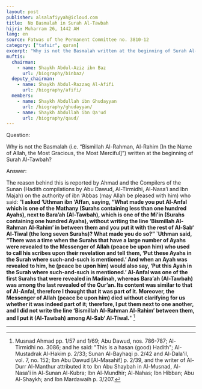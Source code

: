 ```yaml
---
layout: post
publisher: alsalafiyyah@icloud.com
title:  No Basmalah in Surah Al-Tawbah
hijri: Muharram 26, 1442 AH
lang: en
source: Fatwas of the Permanent Committee no. 3810-12
category: ["tafsir", quran]
excerpt: "Why is not the Basmalah written at the beginning of Surah Al-Tawbah?"
muftis:
  chairman: 
    - name: Shaykh Abdul-Aziz ibn Baz
      url: /biography/binbaz/
  deputy_chairman:
    - name: Shaykh Abdul-Razzaq Al-Afifi
      url: /biography/afifi/
  members: 
    - name: Shaykh Abdullah ibn Ghudayyan
      url: /biography/ghudayyan/
    - name: Shaykh Abdullah ibn Qa'ud
      url: /biography/qaud/
---
```


Question:

Why is not the Basmalah (i.e. “Bismillah Al-Rahman, Al-Rahim [In the Name of Allah, the Most Gracious, the Most Merciful]”) written at the beginning of Surah Al-Tawbah?   

Answer: 

The reason behind this is reported by Ahmad and the Compilers of the Sunan (Hadith compilations by Abu Dawud, Al-Tirmidhi, Al-Nasa’i and Ibn Majah) on the authority of ibn ‘Abbas (may Allah be pleased with him) who said: "**I asked ‘Uthman ibn ‘Affan, saying, “What made you put Al-Anfal which is one of the Mathany (Surahs containing less than one hundred Ayahs), next to Bara’ah (Al-Tawbah), which is one of the Mi’in (Surahs containing one hundred Ayahs), without writing the line ‘Bismillah Al-Rahman Al-Rahim’ in between them and you put it with the rest of Al-Sab‘ Al-Tiwal (the long seven Surahs)? What made you do so?” `Uthman said, “There was a time when the Surahs that have a large number of Ayahs were revealed to the Messenger of Allah (peace be upon him) who used to call his scribes upon their revelation and tell them, ‘Put these Ayahs in the Surah where such-and-such is mentioned.’ And when an Ayah was revealed to him, he (peace be upon him) would also say, ‘Put this Ayah in the Surah where such-and-such is mentioned.’ Al-Anfal was one of the first Surahs that were revealed in Madinah, whereas Bara’ah (Al-Tawbah) was among the last revealed of the Qur’an. Its content was similar to that of Al-Anfal, therefore I thought that it was part of it. Moreover, the Messenger of Allah (peace be upon him) died without clarifying for us whether it was indeed part of it; therefore, I put them next to one another, and I did not write the line ‘Bismillah Al-Rahman Al-Rahim’ between them, and I put it (Al-Tawbah) among Al-Sab‘ Al-Tiwal.**" [^1]

---

[^1]: Musnad Ahmad pp. 1/57 and 1/69; Abu Dawud, nos. 786-787; Al-Tirmidhi no. 3086; and he said: "This is a hasan (good) Hadith"; Al-Mustadrak Al-Hakim p. 2/33; Sunan Al-Bayhaqi p. 2/42 and Al-Dala'il, vol. 7, no. 152; Ibn Abu Dawud [Al-Masahif]  p. 2/39, and the writer of Al-Durr Al-Manthur attributed it to Ibn Abu Shaybah in Al-Musnad, Al-Nasa'i in Al-Sunan Al-Kubra; Ibn Al-Mundhir; Al-Nahas; Ibn Hibban; Abu Al-Shaykh; and Ibn Mardawaih p. 3/207.
